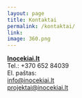 ```yaml
---
layout: page
title: Kontaktai
permalink: /kontaktai/
link:
image: 360.png
---
```

<a href="http://www.Inocekiai.lt">**Inocekiai.lt**</a>
<br>
Tel.: +370 652 84039
<br>
El. paštas:
<br>
<a href="mailto:info@inocekiai.lt">info@inocekiai.lt</a>
<br>
<a href="mailto:projektai@inocekiai.lt">projektai@inocekiai.lt</a>
